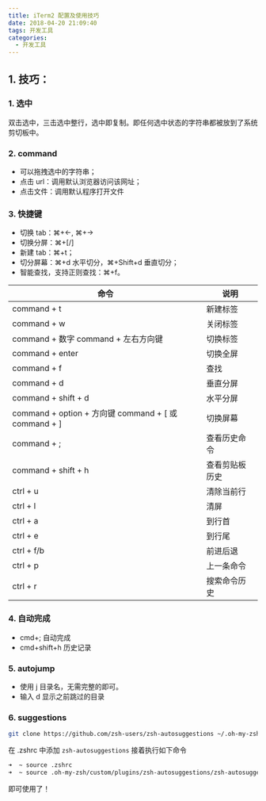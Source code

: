 ```yaml
---
title: iTerm2 配置及使用技巧
date: 2018-04-20 21:09:40
tags: 开发工具
categories:
  - 开发工具
---
```


## 1. 技巧：

### 1. 选中

双击选中，三击选中整行，选中即复制。即任何选中状态的字符串都被放到了系统剪切板中。

### 2. command

- 可以拖拽选中的字符串；
- 点击 url：调用默认浏览器访问该网址；
- 点击文件：调用默认程序打开文件

### 3. 快捷键

- 切换 tab：⌘+←, ⌘+→
- 切换分屏：⌘+[/]
- 新建 tab：⌘+t；
- 切分屏幕：⌘+d 水平切分，⌘+Shift+d 垂直切分；
- 智能查找，支持正则查找：⌘+f。

| 命令                                                 | 说明           |
| ---------------------------------------------------- | -------------- |
| command + t                                          | 新建标签       |
| command + w                                          | 关闭标签       |
| command + 数字 command + 左右方向键                  | 切换标签       |
| command + enter                                      | 切换全屏       |
| command + f                                          | 查找           |
| command + d                                          | 垂直分屏       |
| command + shift + d                                  | 水平分屏       |
| command + option + 方向键 command + [ 或 command + ] | 切换屏幕       |
| command + ;                                          | 查看历史命令   |
| command + shift + h                                  | 查看剪贴板历史 |
| ctrl + u                                             | 清除当前行     |
| ctrl + l                                             | 清屏           |
| ctrl + a                                             | 到行首         |
| ctrl + e                                             | 到行尾         |
| ctrl + f/b                                           | 前进后退       |
| ctrl + p                                             | 上一条命令     |
| ctrl + r                                             | 搜索命令历史   |

### 4. 自动完成

- cmd+; 自动完成
- cmd+shift+h 历史记录

### 5. autojump

- 使用 j 目录名，无需完整的即可。
- 输入 d 显示之前跳过的目录

### 6. suggestions

```Bash
git clone https://github.com/zsh-users/zsh-autosuggestions ~/.oh-my-zsh/custom/plugins/zsh-autosuggestions.git
```

在 .zshrc 中添加 `zsh-autosuggestions` 接着执行如下命令

```Bash
➜  ~ source .zshrc
➜  ~ source .oh-my-zsh/custom/plugins/zsh-autosuggestions/zsh-autosuggestions.zsh
```

即可使用了！


